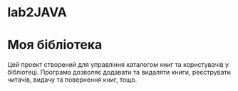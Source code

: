 # lab2JAVA
# Моя бібліотека

Цей проект створений для управління каталогом книг та користувачів у бібліотеці. 
Програма дозволяє додавати та видаляти книги, реєструвати читачів, видачу та повернення книг, тощо.

